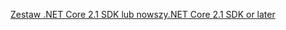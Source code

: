 [<span data-ttu-id="27d36-101">Zestaw .NET Core 2.1 SDK lub nowszy</span><span class="sxs-lookup"><span data-stu-id="27d36-101">.NET Core 2.1 SDK or later</span></span>](https://dotnet.microsoft.com/download/dotnet-core)
